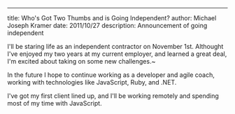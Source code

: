 --- 
title: Who's Got Two Thumbs and is Going Independent?
author: Michael Joseph Kramer
date: 2011/10/27
description: Announcement of going independent

I'll be staring life as an independent contractor on November 1st. Althought I've enjoyed my two years at my current employer, and learned a great deal, I'm excited about taking on some new challenges.~


In the future I hope to continue working as a developer and agile coach, working with technologies like JavaScript, Ruby, and .NET.

I've got my first client lined up, and I'll be working remotely and spending most of my time with JavaScript. 
